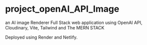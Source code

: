 # project_openAI_API_Image
an AI image Renderer Full Stack web application using OpenAI API, Cloudinary, Vite, Tailwind and The MERN STACK

Deployed using Render and Netlify.
